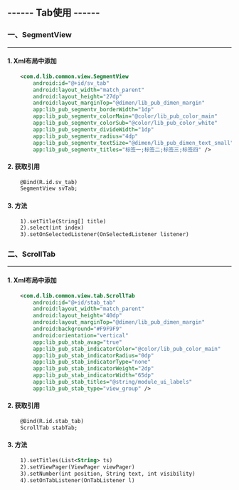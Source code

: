 ## ------ Tab使用 ------

### 一、SegmentView
----------------------------------------------------------------------------------------------------
#### 1. Xml布局中添加
```xml
    <com.d.lib.common.view.SegmentView
        android:id="@+id/sv_tab"
        android:layout_width="match_parent"
        android:layout_height="27dp"
        android:layout_marginTop="@dimen/lib_pub_dimen_margin"
        app:lib_pub_segmentv_borderWidth="1dp"
        app:lib_pub_segmentv_colorMain="@color/lib_pub_color_main"
        app:lib_pub_segmentv_colorSub="@color/lib_pub_color_white"
        app:lib_pub_segmentv_divideWidth="1dp"
        app:lib_pub_segmentv_radius="4dp"
        app:lib_pub_segmentv_textSize="@dimen/lib_pub_dimen_text_small"
        app:lib_pub_segmentv_titles="标签一;标签二;标签三;标签四" />
```

#### 2. 获取引用
```xml
    @Bind(R.id.sv_tab)
    SegmentView svTab;
```

#### 3. 方法
```xml
    1).setTitle(String[] title)
    2).select(int index)
    3).setOnSelectedListener(OnSelectedListener listener)
```

### 二、ScrollTab
----------------------------------------------------------------------------------------------------
#### 1. Xml布局中添加
```xml
    <com.d.lib.common.view.tab.ScrollTab
        android:id="@+id/stab_tab"
        android:layout_width="match_parent"
        android:layout_height="40dp"
        android:layout_marginTop="@dimen/lib_pub_dimen_margin"
        android:background="#F9F9F9"
        android:orientation="vertical"
        app:lib_pub_stab_avag="true"
        app:lib_pub_stab_indicatorColor="@color/lib_pub_color_main"
        app:lib_pub_stab_indicatorRadius="0dp"
        app:lib_pub_stab_indicatorType="none"
        app:lib_pub_stab_indicatorWeight="2dp"
        app:lib_pub_stab_indicatorWidth="65dp"
        app:lib_pub_stab_titles="@string/module_ui_labels"
        app:lib_pub_stab_type="view_group" />
```

#### 2. 获取引用
```xml
    @Bind(R.id.stab_tab)
    ScrollTab stabTab;
```

#### 3. 方法
```xml
    1).setTitles(List<String> ts)
    2).setViewPager(ViewPager viewPager)
    3).setNumber(int position, String text, int visibility)
    4).setOnTabListener(OnTabListener l)
```
